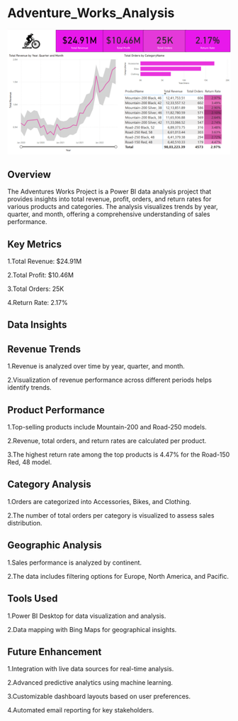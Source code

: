 # Adventure_Works_Analysis

<img src="Dashb.png" width=1000>


## Overview 
The Adventures Works Project is a Power BI data analysis project that provides insights into total revenue, profit, orders, and return rates for various products and categories. The analysis visualizes trends by year, quarter, and month, offering a comprehensive understanding of sales performance.

## Key Metrics
1.Total Revenue: $24.91M

2.Total Profit: $10.46M

3.Total Orders: 25K

4.Return Rate: 2.17%

## Data Insights

## Revenue Trends
1.Revenue is analyzed over time by year, quarter, and month.

2.Visualization of revenue performance across different periods helps identify trends.

## Product Performance
1.Top-selling products include Mountain-200 and Road-250 models.

2.Revenue, total orders, and return rates are calculated per product.

3.The highest return rate among the top products is 4.47% for the Road-150 Red, 48 model.

## Category Analysis
1.Orders are categorized into Accessories, Bikes, and Clothing.

2.The number of total orders per category is visualized to assess sales distribution.

## Geographic Analysis
1.Sales performance is analyzed by continent.

2.The data includes filtering options for Europe, North America, and Pacific.

## Tools Used
1.Power BI Desktop for data visualization and analysis.

2.Data mapping with Bing Maps for geographical insights.

## Future Enhancement
1.Integration with live data sources for real-time analysis.

2.Advanced predictive analytics using machine learning.

3.Customizable dashboard layouts based on user preferences.

4.Automated email reporting for key stakeholders.
